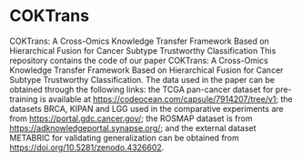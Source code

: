 # COKTrans
COKTrans: A Cross-Omics Knowledge Transfer Framework Based on Hierarchical Fusion for Cancer Subtype Trustworthy Classification
This repository contains the code of our paper COKTrans: A Cross-Omics Knowledge Transfer Framework Based on Hierarchical Fusion for Cancer Subtype Trustworthy Classification.
The data used in the paper can be obtained through the following links: the TCGA pan-cancer dataset for pre-training is available at https://codeocean.com/capsule/7914207/tree/v1; the datasets BRCA, KIPAN and LGG used in the comparative experiments are from https://portal.gdc.cancer.gov/; the ROSMAP dataset is from https://adknowledgeportal.synapse.org/; and the external dataset METABRIC for validating generalization can be obtained from https://doi.org/10.5281/zenodo.4326602.
